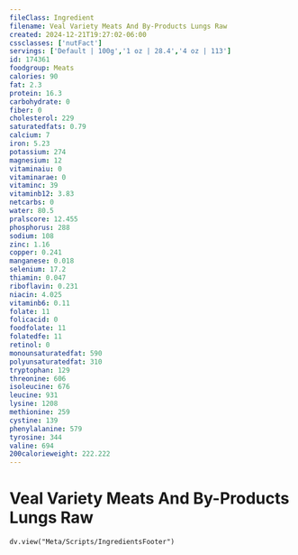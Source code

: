 ```yaml
---
fileClass: Ingredient
filename: Veal Variety Meats And By-Products Lungs Raw
created: 2024-12-21T19:27:02-06:00
cssclasses: ['nutFact']
servings: ['Default | 100g','1 oz | 28.4','4 oz | 113']
id: 174361
foodgroup: Meats
calories: 90
fat: 2.3
protein: 16.3
carbohydrate: 0
fiber: 0
cholesterol: 229
saturatedfats: 0.79
calcium: 7
iron: 5.23
potassium: 274
magnesium: 12
vitaminaiu: 0
vitaminarae: 0
vitaminc: 39
vitaminb12: 3.83
netcarbs: 0
water: 80.5
pralscore: 12.455
phosphorus: 288
sodium: 108
zinc: 1.16
copper: 0.241
manganese: 0.018
selenium: 17.2
thiamin: 0.047
riboflavin: 0.231
niacin: 4.025
vitaminb6: 0.11
folate: 11
folicacid: 0
foodfolate: 11
folatedfe: 11
retinol: 0
monounsaturatedfat: 590
polyunsaturatedfat: 310
tryptophan: 129
threonine: 606
isoleucine: 676
leucine: 931
lysine: 1208
methionine: 259
cystine: 139
phenylalanine: 579
tyrosine: 344
valine: 694
200calorieweight: 222.222
---
```


# Veal Variety Meats And By-Products Lungs Raw

```dataviewjs
dv.view("Meta/Scripts/IngredientsFooter")
```